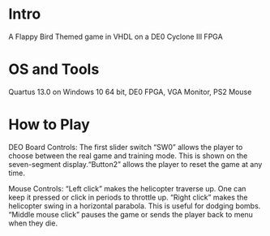 # Intro
A Flappy Bird Themed game in VHDL on a DE0 Cyclone III FPGA

# OS and Tools
Quartus 13.0 on Windows 10 64 bit, DE0 FPGA, VGA Monitor, PS2 Mouse

# How to Play
DEO Board Controls: The first slider switch “SW0” allows
the player to choose between the real game and training mode.
This is shown on the seven-segment display.“Button2”
allows the player to reset the game at any time.

Mouse Controls: “Left click” makes the helicopter traverse
up. One can keep it pressed or click in periods to throttle up.
“Right click” makes the helicopter swing in a horizontal
parabola. This is useful for dodging bombs. “Middle mouse
click” pauses the game or sends the player back to menu when
they die.
